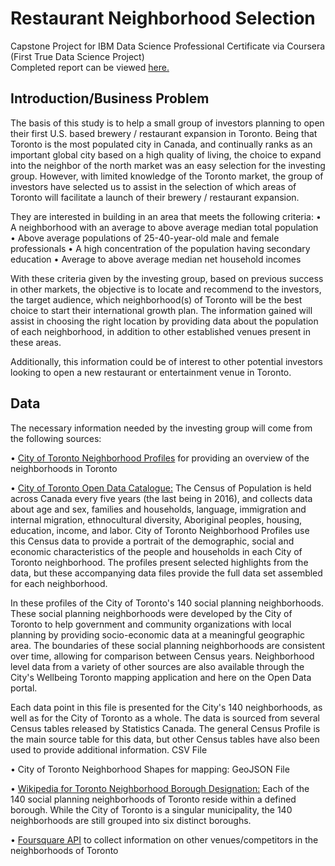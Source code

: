 # Restaurant Neighborhood Selection
Capstone Project for IBM Data Science Professional Certificate via Coursera (First True Data Science Project)  
Completed report can be viewed [here.](https://github.com/MarcumDoug/Restaurant_Neighborhood_Selection/blob/master/Report/BOTN%20Report.pdf)

## Introduction/Business Problem
The basis of this study is to help a small group of investors planning to open their first U.S. based brewery / restaurant expansion in Toronto. Being that Toronto is the most populated city in Canada, and continually ranks as an important global city based on a high quality of living, the choice to expand into the neighbor of the north market was an easy selection for the investing group. However, with limited knowledge of the Toronto market, the group of investors have selected us to assist in the selection of which areas of Toronto will facilitate a launch of their brewery / restaurant expansion.  

They are interested in building in an area that meets the following criteria:
•	A neighborhood with an average to above average median total population
•	Above average populations of 25-40-year-old male and female professionals
•	A high concentration of the population having secondary education
•	Average to above average median net household incomes

With these criteria given by the investing group, based on previous success in other markets, the objective is to locate and recommend to the investors, the target audience, which neighborhood(s) of Toronto will be the best choice to start their international growth plan. The information gained will assist in choosing the right location by providing data about the population of each neighborhood, in addition to other established venues present in these areas.

Additionally, this information could be of interest to other potential investors looking to open a new restaurant or entertainment venue in Toronto.

## Data
The necessary information needed by the investing group will come from the following sources:

•	[City of Toronto Neighborhood Profiles](https://www.toronto.ca/city-government/data-research-maps/neighbourhoods-communities/neighbourhood-profiles/) for providing an overview of the neighborhoods in Toronto

•	[City of Toronto Open Data Catalogue:](https://open.toronto.ca/#8c732154-5012-9afe-d0cd-ba3ffc813d5a) The Census of Population is held across Canada every five years (the last being in 2016), and collects data about age and sex, families and households, language, immigration and internal migration, ethnocultural diversity, Aboriginal peoples, housing, education, income, and labor. City of Toronto Neighborhood Profiles use this Census data to provide a portrait of the demographic, social and economic characteristics of the people and households in each City of Toronto neighborhood. The profiles present selected highlights from the data, but these accompanying data files provide the full data set assembled for each neighborhood.

In these profiles of the City of Toronto's 140 social planning neighborhoods. These social planning neighborhoods were developed by the City of Toronto to help government and community organizations with local planning by providing socio-economic data at a meaningful geographic area. The boundaries of these social planning neighborhoods are consistent over time, allowing for comparison between Census years. Neighborhood level data from a variety of other sources are also available through the City's Wellbeing Toronto mapping application and here on the Open Data portal.

Each data point in this file is presented for the City's 140 neighborhoods, as well as for the City of Toronto as a whole. The data is sourced from several Census tables released by Statistics Canada. The general Census Profile is the main source table for this data, but other Census tables have also been used to provide additional information. CSV File
 
•	City of Toronto Neighborhood Shapes for mapping: GeoJSON File
 
•	[Wikipedia for Toronto Neighborhood Borough Designation:](https://en.wikipedia.org/wiki/List_of_city-designated_neighbourhoods_in_Toronto) Each of the 140 social planning neighborhoods of Toronto reside within a defined borough. While the City of Toronto is a singular municipality, the 140 neighborhoods are still grouped into six distinct boroughs.
 
•	[Foursquare API](https://developer.foursquare.com/developer/) to collect information on other venues/competitors in the neighborhoods of Toronto
